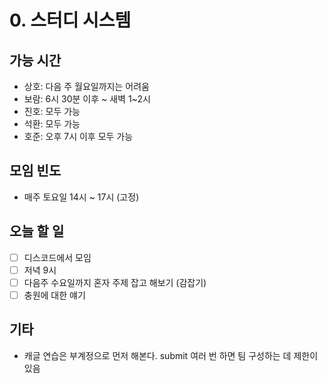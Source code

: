 # 0. 스터디 시스템

## 가능 시간

- 상호: 다음 주 월요일까지는 어려움 
- 보람: 6시 30분 이후 ~ 새벽 1~2시
- 진호: 모두 가능 
- 석환: 모두 가능
- 호준: 오후 7시 이후 모두 가능

## 모임 빈도

- 매주 토요일 14시 ~ 17시 (고정)

## 오늘 할 일

- [ ] 디스코드에서 모임
- [ ] 저녁 9시 
- [ ] 다음주 수요일까지 혼자 주제 잡고 해보기 (감잡기) 
- [ ] 충원에 대한 얘기

## 기타

- 캐글 연습은 부계정으로 먼저 해본다. submit 여러 번 하면 팀 구성하는 데 제한이 있음 
